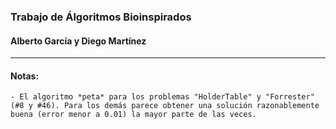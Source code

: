 ### Trabajo de Álgoritmos Bioinspirados
#### Alberto García y Diego Martínez
---
#### Notas:
    - El algoritmo *peta* para los problemas "HolderTable" y "Forrester" (#8 y #46). Para los demás parece obtener una solución razonablemente buena (error menor a 0.01) la mayor parte de las veces.
